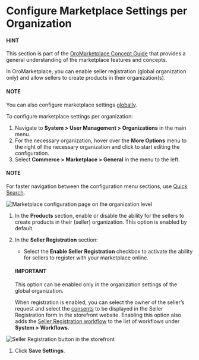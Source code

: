 <a id="configuration-commerce-marketplace-seller-organization"></a>

# Configure Marketplace Settings per Organization

#### HINT
This section is part of the [OroMarketplace Concept Guide](../../../../../../../concept-guides/business-models/marketplace/index.md#concept-guide-oro-marketplace) that provides a general understanding of the marketplace features and concepts.

In OroMarketplace, you can enable seller registration (global organization only) and allow sellers to create products in their organization(s).

#### NOTE
You can also configure marketplace settings [globally](../../../../../configuration/commerce/marketplace/marketplace-general.md#configuration-commerce-marketplace-seller-global).

To configure marketplace settings per organization:

1. Navigate to **System > User Management > Organizations** in the main menu.
2. For the necessary organization, hover over the <i class="fa fa-ellipsis-h fa-lg" aria-hidden="true"></i> **More Options** menu to the right of the necessary organization and click <i class="fas fa-cog" aria-hidden="true"></i> to start editing the configuration.
3. Select **Commerce > Marketplace > General** in the menu to the left.

#### NOTE
For faster navigation between the configuration menu sections, use [Quick Search](../../../../../configuration/quick-search.md#user-guide-system-configuration-quick-search).

![Marketplace configuration page on the organization level](user/img/system/user_management/org_configuration/marketplace/marketplace-products-org-config.png)
1. In the **Products** section, enable or disable the ability for the sellers to create products in their (seller) organization. This option is enabled by default.
2. In the **Seller Registration** section:
   * Select the **Enable Seller Registration** checkbox to activate the ability for sellers to register with your marketplace online.

   #### IMPORTANT
   This option can be enabled only in the organization settings of the global organization.

   When registration is enabled, you can select the owner of the seller’s request and select the [consents](../../../../../../../concept-guides/administration/consents/index.md#user-guide-consents) to be displayed in the Seller Registration form in the storefront website. Enabling this option also adds the [Seller Registration workflow](../../../../../workflows/system-workflows/seller-registration-flow.md#system-workflows-seller-registration-flow) to the list of workflows under **System > Workflows**.

![Seller Registration button in the storefront](user/img/concept-guides/marketplace/seller-registration.png)
1. Click **Save Settings**.

<!-- fa-bars = fa-navicon -->
<!-- Ic Tiles is used as Set As Default in saved views, and as tiles in display layout options -->
<!-- IcPencil refers to Rename in Commerce and Inline Editing in CRM -->
<!-- Check mark in the square. -->
<!-- SortDesc is also used as drop-down arrow -->
<!-- A -->
<!-- B -->
<!-- C -->
<!-- D -->
<!-- E -->
<!-- F -->
<!-- G -->
<!-- H -->
<!-- I -->
<!-- L -->
<!-- M -->
<!-- P -->
<!-- R -->
<!-- S -->
<!-- T -->
<!-- U -->
<!-- Z -->
